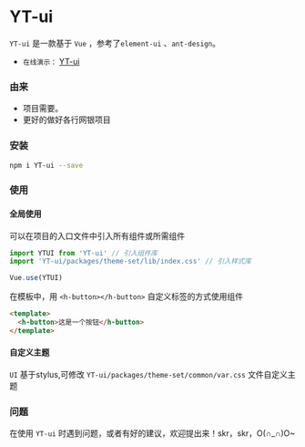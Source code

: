 # YT-ui 

 `YT-ui` 是一款基于 `Vue` ，参考了```element-ui``` 、`ant-design`。
- `在线演示：` [YT-ui](https:///)

### 由来

- 项目需要。
- 更好的做好各行网银项目 


### 安装

```bash
npm i YT-ui --save
```

### 使用

#### 全局使用

可以在项目的入口文件中引入所有组件或所需组件

```js
import YTUI from 'YT-ui' // 引入组件库
import 'YT-ui/packages/theme-set/lib/index.css' // 引入样式库

Vue.use(YTUI)
```

在模板中，用 `<h-button></h-button>` 自定义标签的方式使用组件

```html
<template>
  <h-button>这是一个按钮</h-button>
</template>
```

#### 自定义主题

`UI` 基于stylus,可修改 `YT-ui/packages/theme-set/common/var.css` 文件自定义主题


### 问题

在使用 `YT-ui` 时遇到问题，或者有好的建议，欢迎提出来！skr，skr，O(∩_∩)O~
